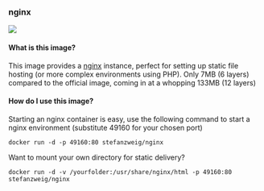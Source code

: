 ### nginx

[![](https://badge.imagelayers.io/stefanzweig/nginx:latest.svg)](https://imagelayers.io/?images=stefanzweig/nginx:latest 'Get your own badge on imagelayers.io')

#### What is this image?
This image provides a [nginx](https://www.nginx.org) instance, perfect for setting up static file hosting (or more complex environments using PHP). Only 7MB (6 layers) compared to the official image, coming in at a whopping 133MB (12 layers)

#### How do I use this image?
Starting an nginx container is easy, use the following command to start a nginx environment (substitute 49160 for your chosen port)

    docker run -d -p 49160:80 stefanzweig/nginx

 Want to mount your own directory for static delivery?

    docker run -d -v /yourfolder:/usr/share/nginx/html -p 49160:80 stefanzweig/nginx
